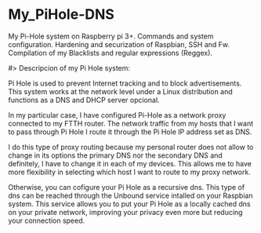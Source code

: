 # My_PiHole-DNS

  My Pi-Hole system on Raspberry pi 3+. 
  Commands and system configuration. 
  Hardening and securization of Raspbian, SSH and Fw. 
  Compilation of my Blacklists and regular expressions (Reggex).

#> Descripcion of my Pi Hole system: 

  Pi Hole is used to prevent Internet tracking and to block advertisements. This system works at the network level under a Linux distribution and functions as a DNS and DHCP server opcional. 

  In my particular case, I have configured Pi-Hole as a network proxy connected to my FTTH router. The network traffic from my hosts that I want to pass through Pi Hole I route it through the Pi Hole IP address set as DNS. 

  I do this type of proxy routing because my personal router does not allow to change in its options the primary DNS nor the secondary DNS and definitely, I have to change it in each of my devices. This allows me to have more flexibility in selecting which host I want to route to my proxy network.

Otherwise, you can cofigure your Pi Hole as a recursive dns. This type of dns can be reached through the Unbound service intalled on your Raspbian system. This service allows you to put your Pi Hole as a locally cached dns on your private network, improving your privacy even more but reducing your connection speed.
